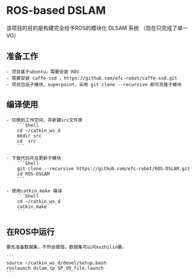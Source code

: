 # ROS-based DSLAM

该项目的目的是构建完全给予ROS的模块化 DLSAM 系统 （现在只完成了单一VO）

## 准备工作

    - 项目基于ubuntu，需要安装 ROS
    - 需要安装 caffe-ssd ，https://github.com/efc-robot/caffe-ssd.git
    - 项目包括子模块，superpoint，采用 git clone --recursive 即可克隆子模块

## 编译使用

    - 切换到工作空间，并新建src文件家
        ```Shell
        cd ~/catkin_ws_d
        mkdir src
        cd  src
        ```
    
    - 下载代码并且更新子模块
        ```Shell
        git clone --recursive https://github.com/efc-robot/ROS-DSLAM.git
        cd ROS-DSLAM
        ```

    - 使用catkin_make 编译
        ```Shell
        cd ~/catkin_ws_d
        catkin_make
        ```

## 在ROS中运行
    要先准备数据集，不然会报错，数据集可以问xuzhilin要。
    
    ```
    source ~/catkin_ws_d/devel/setup.bash
    roslaunch dslam_sp SP_VO_file.launch
    ```
